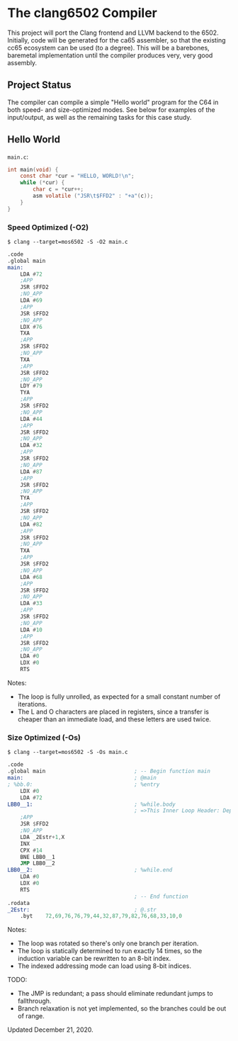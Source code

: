 # The clang6502 Compiler

This project will port the Clang frontend and LLVM backend to the 6502.
Initially, code will be generated for the ca65 assembler, so that the existing
cc65 ecosystem can be used (to a degree). This will be a barebones, baremetal
implementation until the compiler produces very, very good assembly.

## Project Status

The compiler can compile a simple "Hello world" program for the C64 in both
speed- and size-optimized modes. See below for examples of the input/output,
as well as the remaining tasks for this case study.

## Hello World

`main.c`:

```C
int main(void) {
	const char *cur = "HELLO, WORLD!\n";
	while (*cur) {
		char c = *cur++;
		asm volatile ("JSR\t$FFD2" : "+a"(c));
	}
}
```

### Speed Optimized (-O2)

`$ clang --target=mos6502 -S -O2 main.c`

```asm
.code
.global	main
main:
	LDA	#72
	;APP
	JSR	$FFD2
	;NO_APP
	LDA	#69
	;APP
	JSR	$FFD2
	;NO_APP
	LDX	#76
	TXA
	;APP
	JSR	$FFD2
	;NO_APP
	TXA
	;APP
	JSR	$FFD2
	;NO_APP
	LDY	#79
	TYA
	;APP
	JSR	$FFD2
	;NO_APP
	LDA	#44
	;APP
	JSR	$FFD2
	;NO_APP
	LDA	#32
	;APP
	JSR	$FFD2
	;NO_APP
	LDA	#87
	;APP
	JSR	$FFD2
	;NO_APP
	TYA
	;APP
	JSR	$FFD2
	;NO_APP
	LDA	#82
	;APP
	JSR	$FFD2
	;NO_APP
	TXA
	;APP
	JSR	$FFD2
	;NO_APP
	LDA	#68
	;APP
	JSR	$FFD2
	;NO_APP
	LDA	#33
	;APP
	JSR	$FFD2
	;NO_APP
	LDA	#10
	;APP
	JSR	$FFD2
	;NO_APP
	LDA	#0
	LDX	#0
	RTS

```

Notes:
  - The loop is fully unrolled, as expected for a small constant number of
    iterations.
  - The L and O characters are placed in registers, since a transfer is cheaper than
    an immediate load, and these letters are used twice.

### Size Optimized (-Os)

`$ clang --target=mos6502 -S -Os main.c`

```asm
.code
.global	main                            ; -- Begin function main
main:                                   ; @main
; %bb.0:                                ; %entry
	LDX	#0
	LDA	#72
LBB0__1:                                ; %while.body
                                        ; =>This Inner Loop Header: Depth=1
	;APP
	JSR	$FFD2
	;NO_APP
	LDA	_2Estr+1,X
	INX
	CPX	#14
	BNE	LBB0__1
	JMP	LBB0__2
LBB0__2:                                ; %while.end
	LDA	#0
	LDX	#0
	RTS
                                        ; -- End function
.rodata
_2Estr:                                 ; @.str
	.byt	72,69,76,76,79,44,32,87,79,82,76,68,33,10,0
```

Notes:
  - The loop was rotated so there's only one branch per iteration.
  - The loop is statically determined to run exactly 14 times, so the induction
    variable can be rewritten to an 8-bit index.
  - The indexed addressing mode can load using 8-bit indices.

TODO:
  - The JMP is redundant; a pass should eliminate redundant jumps to fallthrough.
  - Branch relaxation is not yet implemented, so the branches could be out of range.

Updated December 21, 2020.

